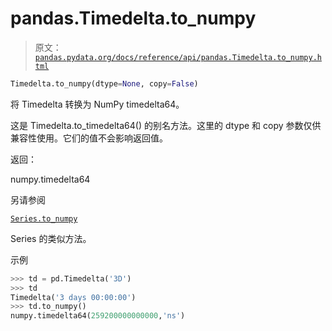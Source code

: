 # pandas.Timedelta.to_numpy

> 原文：[`pandas.pydata.org/docs/reference/api/pandas.Timedelta.to_numpy.html`](https://pandas.pydata.org/docs/reference/api/pandas.Timedelta.to_numpy.html)

```py
Timedelta.to_numpy(dtype=None, copy=False)
```

将 Timedelta 转换为 NumPy timedelta64。

这是 Timedelta.to_timedelta64() 的别名方法。这里的 dtype 和 copy 参数仅供兼容性使用。它们的值不会影响返回值。

返回：

numpy.timedelta64

另请参阅

[`Series.to_numpy`](https://pandas.pydata.org/docs/reference/api/pandas.Series.to_numpy.html#pandas.Series.to_numpy "pandas.Series.to_numpy")

Series 的类似方法。

示例

```py
>>> td = pd.Timedelta('3D')
>>> td
Timedelta('3 days 00:00:00')
>>> td.to_numpy()
numpy.timedelta64(259200000000000,'ns') 
```
